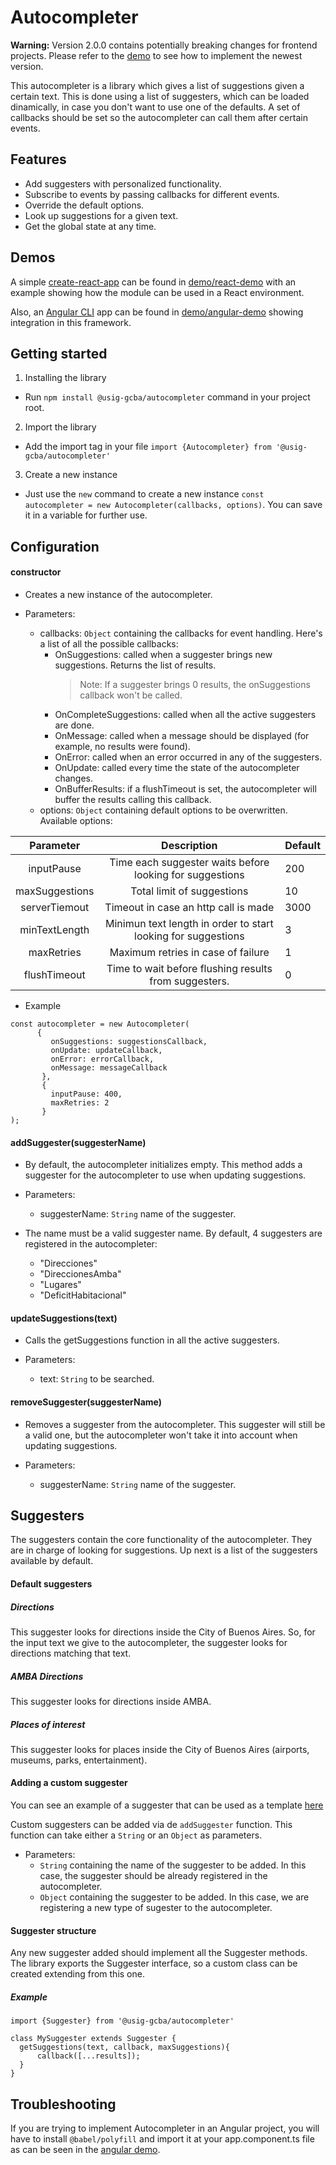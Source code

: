 # Autocompleter

**Warning:** Version 2.0.0 contains potentially breaking changes for frontend projects. Please refer to the [demo](./demo/usig-autocompleter-react-demo) to see how to implement the newest version.

This autocompleter is a library which gives a list of suggestions given a certain text. This is done using a list of suggesters, which can be loaded dinamically, in case you don't want to use one of the defaults. A set of callbacks should be set so the autocompleter can call them after certain events.

## Features

- Add suggesters with personalized functionality.
- Subscribe to events by passing callbacks for different events.
- Override the default options.
- Look up suggestions for a given text.
- Get the global state at any time.

## Demos

A simple [create-react-app](https://www.npmjs.com/package/create-react-app) can be found in [demo/react-demo](./demo/react-demo) with an example showing how the module can be used in a React environment.

Also, an [Angular CLI](https://github.com/angular/angular-cli) app can be found in [demo/angular-demo](./demo/angular-demo) showing integration in this framework.

## Getting started

1. Installing the library

- Run `npm install @usig-gcba/autocompleter` command in your project root.

2. Import the library

- Add the import tag in your file `import {Autocompleter} from '@usig-gcba/autocompleter'`

3. Create a new instance

- Just use the `new` command to create a new instance `const autocompleter = new Autocompleter(callbacks, options)`. You can save it in a variable for further use.

## Configuration

#### constructor

- Creates a new instance of the autocompleter.
- Parameters:

  - callbacks: `Object` containing the callbacks for event handling. Here's a list of all the possible callbacks:
    - OnSuggestions: called when a suggester brings new suggestions. Returns the list of results.
      > Note: If a suggester brings 0 results, the onSuggestions callback won't be called.
    - OnCompleteSuggestions: called when all the active suggesters are done.
    - OnMessage: called when a message should be displayed (for example, no results were found).
    - OnError: called when an error occurred in any of the suggesters.
    - OnUpdate: called every time the state of the autocompleter changes.
    - OnBufferResults: if a flushTimeout is set, the autocompleter will buffer the results calling this callback.
  - options: `Object` containing default options to be overwritten. Available options:

|   Parameter    |                          Description                          | Default |
| :------------: | :-----------------------------------------------------------: | ------- |
|   inputPause   |   Time each suggester waits before looking for suggestions    | 200     |
| maxSuggestions |                  Total limit of suggestions                   | 10      |
| serverTiemout  |             Timeout in case an http call is made              | 3000    |
| minTextLength  | Minimun text length in order to start looking for suggestions | 3       |
|   maxRetries   |              Maximum retries in case of failure               | 1       |
|  flushTimeout  |     Time to wait before flushing results from suggesters.     | 0       |

- Example

```
const autocompleter = new Autocompleter(
      {
         onSuggestions: suggestionsCallback,
         onUpdate: updateCallback,
         onError: errorCallback,
         onMessage: messageCallback
       },
       {
         inputPause: 400,
         maxRetries: 2
       }
);
```

#### addSuggester(suggesterName)

- By default, the autocompleter initializes empty. This method adds a suggester for the autocompleter to use when updating suggestions.
- Parameters:
  - suggesterName: `String` name of the suggester.
- The name must be a valid suggester name. By default, 4 suggesters are registered in the autocompleter:

  - "Direcciones"
  - "DireccionesAmba"
  - "Lugares"
  - "DeficitHabitacional"

#### updateSuggestions(text)

- Calls the getSuggestions function in all the active suggesters.
- Parameters:

  - text: `String` to be searched.

#### removeSuggester(suggesterName)

- Removes a suggester from the autocompleter. This suggester will still be a valid one, but the autocompleter won't take it into account when updating suggestions.
- Parameters:

  - suggesterName: `String` name of the suggester.

## Suggesters

The suggesters contain the core functionality of the autocompleter. They are in charge of looking for suggestions. Up next is a list of the suggesters available by default.

#### Default suggesters

##### Directions

This suggester looks for directions inside the City of Buenos Aires. So, for the input text we give to the autocompleter,
the suggester looks for directions matching that text.

##### AMBA Directions

This suggester looks for directions inside AMBA.

##### Places of interest

This suggester looks for places inside the City of Buenos Aires (airports, museums, parks, entertainment).

#### Adding a custom suggester

You can see an example of a suggester that can be used as a template [here](./src/suggesters/SuggesterDemo.js)

Custom suggesters can be added via de `addSuggester` function. This function can take either a `String` or an `Object` as parameters.

- Parameters:
  - `String` containing the name of the suggester to be added. In this case, the suggester should be already registered in the
    autocompleter.
  - `Object` containing the suggester to be added. In this case, we are registering a new type of sugester to the autocompleter.

#### Suggester structure

Any new suggester added should implement all the Suggester methods.
The library exports the Suggester interface, so a custom class can be created extending from this one.

##### Example

```
import {Suggester} from '@usig-gcba/autocompleter'

class MySuggester extends Suggester {
  getSuggestions(text, callback, maxSuggestions){
      callback([...results]);
  }
}
```

## Troubleshooting

If you are trying to implement Autocompleter in an Angular project, you will have to install `@babel/polyfill` and import it at your app.component.ts file as can be seen in the [angular demo](./demo/angular-demo).
